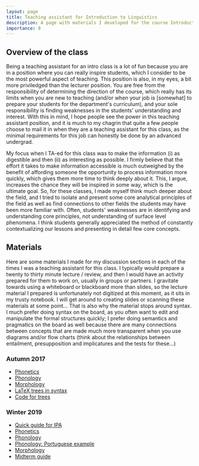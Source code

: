 ```yaml
---
layout: page
title: Teaching assistant for Introduction to Linguistics
description: A page with materials I developed for the course Introduction to Linguistics (LING 20001), the first core course for the linguistics degree at the University of Chicago.
importance: 8
---
```


## Overview of the class

Being a teaching assistant for an intro class is a lot of fun because you are in a position where you can really inspire students, which I consider to be the most powerful aspect of teaching. This position is also, in my eyes, a bit more priviledged than the lecturer position. You are free from the responsibility of determining the direction of the course, which really has its limits when you are new to teaching (and/or when your job is [somewhat] to prepare your students for the department's curriculum), and your sole responsibility is finding weaknesses in the students' understanding and interest. With this in mind, I hope people see the power in this teaching assistant position, and it is much to my chagrin that quite a few people choose to mail it in when they are a teaching assistant for this class, as the minimal requirements for this job can honestly be done by an advanced undergrad. 

My focus when I TA-ed for this class was to make the information (i) as digestible and then (ii) as interesting as possible. I firmly believe that the effort it takes to make information accessible is much outweighed by the benefit of affording someone the opportunity to process information more quickly, which gives them more time to think deeply about it. This, I argue, increases the chance they will be inspired in some way, which is the ultimate goal. So, for these classes, I made myself think much deeper about the field, and I tried to isolate and present some core analytical principles of the field as well as find connections to other fields the students may have been more familiar with. Often, students' weaknesses are in identifying and understanding core principles, not understanding of surface level phenomena. I think students generally appreciated the method of constantly contextualizing our lessons and presenting in detail few core concepts. 

## Materials

Here are some materials I made for my discussion sections in each of the times I was a teaching assistant for this class. I typically would prepare a twenty to thirty minute lecture / review, and then I would have an activity prepared for them to work on, usually in groups or partners. I gravitate towards using a whiteboard or blackboard more than slides, so the lecture material I prepared is unfortunately not digitized at this moment, as it sits in my trusty notebook. I will get around to creating slides or scanning these materials at some point... That is also why the material stops around syntax. I much prefer doing syntax on the board, as you often want to edit and manipulate the formal structures quickly; I prefer doing semantics and pragmatics on the board as well because there are many connections between concepts that are made much more transparent when you use diagrams and/or flow charts (think about the relationships between entailment, presupposition and implicatures and the tests for these...)

### Autumn 2017

* <a href= "{{ '/assets/pdf/LING20001/171006_phonetics.pdf' | relative_url }}">Phonetics</a>
* <a href= "{{ '/assets/pdf/LING20001/171013_phonology.pdf' | relative_url }}">Phonology</a>
* <a href= "{{ '/assets/pdf/LING20001/171020_morphology.pdf' | relative_url }}">Morphology</a>
* <a href= "{{ '/assets/pdf/LING20001/171101_latextrees.pdf' | relative_url }}">LaTeX trees in syntax</a>
* <a href= "{{ '/assets/pdf/LING20001/171101_latextrees.tex' | relative_url }}">Code for trees</a>

### Winter 2019
* <a href= "{{ '/assets/pdf/LING20001/190110_quickguideIPA.pdf' | relative_url }}">Quick guide for IPA</a>
* <a href= "{{ '/assets/pdf/LING20001/190110_wk1_phonetics.pdf' | relative_url }}">Phonetics</a>
* <a href= "{{ '/assets/pdf/LING20001/190117_phonology.pdf' | relative_url }}">Phonology</a>
* <a href= "{{ '/assets/pdf/LING20001/190117_portugese.pdf' | relative_url }}">Phonology: Portuguese example</a>
* <a href= "{{ '/assets/pdf/LING20001/190131_morphology.pdf' | relative_url }}">Morphology</a>
* <a href= "{{ '/assets/pdf/LING20001/midtermguide.pdf' | relative_url }}">Midterm guide</a>